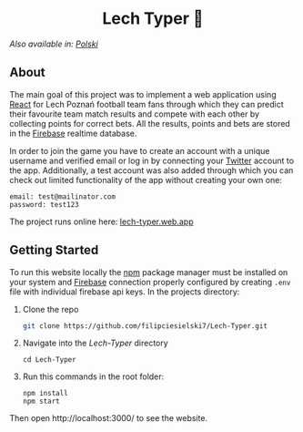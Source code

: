 <h1 align="center">
    Lech Typer 🔵
</h1>

_Also available in: [Polski](README.pl.md)_

## About

The main goal of this project was to implement a web application using [React](https://reactjs.org/) for Lech Poznań football team fans through which they can predict their favourite team match results and compete with each other by collecting points for correct bets. All the results, points and bets are stored in the [Firebase](https://firebase.google.com/) realtime database.

In order to join the game you have to create an account with a unique username and verified email or log in by connecting your [Twitter](https://twitter.com/) account to the app. Additionally, a test account was also added through which you can check out limited functionality of the app without creating your own one:

```
email: test@mailinator.com
password: test123
```

The project runs online here: [lech-typer.web.app](https://lech-typer.web.app/)

## Getting Started

To run this website locally the [npm](https://www.npmjs.com/) package manager must be installed on your system and [Firebase](https://firebase.google.com/) connection properly configured by creating `.env` file with individual firebase api keys. In the projects directory:

1. Clone the repo
   ```sh
   git clone https://github.com/filipciesielski7/Lech-Typer.git
   ```
2. Navigate into the _Lech-Typer_ directory
   ```
   cd Lech-Typer
   ```
3. Run this commands in the root folder:
   ```
   npm install
   npm start
   ```

Then open http://localhost:3000/ to see the website.
